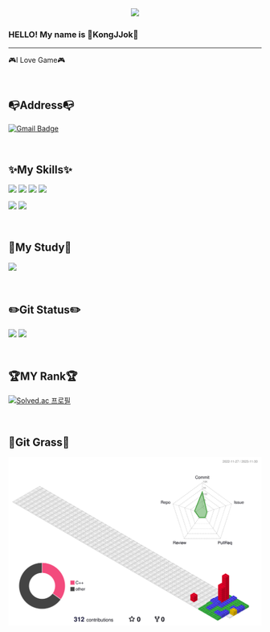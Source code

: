 <div align="center"><img src="https://capsule-render.vercel.app/api?type=waving&color=gradient&customColorList=14&height=200&section=header&text=KongJJok🌟&fontSize=40&fontAlignY=30&fontAlign=80" /></div>

### HELLO! My name is 🐹KongJJok🐹
---
🎮I Love Game🎮

<br />

📭Address📭
---
<p>
  
[![Gmail Badge](https://img.shields.io/badge/-jeonga0208@gmail.com-c14438?style=flat&logo=Gmail&logoColor=white&link=mailto:jeonga0208@gmail.com)](mailto:jeonga0208@gmail.com)
</p>

<br />

✨My Skills✨
---
<p>
  <img src="https://img.shields.io/badge/C%23-239120?style=for-the-badge&logo=c-sharp&logoColor=white"> 
  <img src="https://img.shields.io/badge/C%2B%2B-00599C?style=for-the-badge&logo=c%2B%2B&logoColor=white"> 
  <img src="https://img.shields.io/badge/Linux-FCC624?style=for-the-badge&logo=linux&logoColor=black">
  <img src="https://img.shields.io/badge/Python-3776AB?style=for-the-badge&logo=python&logoColor=white">
</p>
<p>
  <img src="https://img.shields.io/badge/unrealengine-%23313131.svg?style=for-the-badge&logo=unrealengine&logoColor=white">
  <img src="https://img.shields.io/badge/Unity-100000?style=for-the-badge&logo=unity&logoColor=white">
</p>
<br />

📘My Study📙
---
<p>
  <a href="https://www.notion.so/d6dcf48a32f1414184b4019a834c43ef">
    <img src="https://img.shields.io/badge/Notion-000000?style=for-the-badge&logo=notion&logoColor=white&link=https://www.notion.so/d6dcf48a32f1414184b4019a834c43ef">
  </a>
</p>
<br />

✏️Git Status✏️
---
<p>
  <img height="180em" src="https://github-readme-stats.vercel.app/api?username=KongJJoki&show_icons=true&include_all_commits=true&theme=shades-of-purple">
  <img height="180em" src="https://github-readme-stats.vercel.app/api/top-langs/?username=KongJJoki&layout=compact&theme=shades-of-purple">
</p>
<br />

🏆MY Rank🏆
---
[![Solved.ac 프로필](http://mazassumnida.wtf/api/v2/generate_badge?boj=jeonga0208)](https://solved.ac/jeonga0208)

<br />

🌱Git Grass🌱
---
<p>
  
![](./profile-3d-contrib/profile-gitblock.svg)

  
</p>
